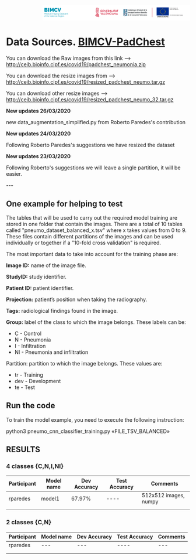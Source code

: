 <div class="clearfix" style="padding: 0px; padding-left: 100px; display: flex; flex-wrap: nowrap; justify-content: space-evenly; align-items:center">
<a href="http://bimcv.cipf.es/"><img src="https://github.com/BIMCV-CSUSP/BIMCV-COVID-19/blob/master/chestRx/logoinst.png?raw=true"</a><a href="http://ceib.san.gva.es"></a></div>

# Data Sources. [BIMCV-PadChest](http://ceib.bioinfo.cipf.es/covid19/padchest_neumonia.zip)
You can download the Raw images from this link --> http://ceib.bioinfo.cipf.es/covid19/padchest_neumonia.zip

You can download the resize images from  --> http://ceib.bioinfo.cipf.es/covid19/resized_padchest_neumo.tar.gz

You can download other resize images --> http://ceib.bioinfo.cipf.es/covid19/resized_padchest_neumo_32.tar.gz

**New updates 26/03/2020**

new data_augmentation_simplified.py from Roberto Paredes's contribution

**New updates 24/03/2020**

Following Roberto Paredes's suggestions we have resized the dataset 

**New updates 23/03/2020**

Following Roberto's suggestions we will leave a single partition, it will be easier.

**---**

## One example for helping to test
The tables that will be used to carry out the required model training are stored in one folder that contain the images. There are a total of 10 tables called "pneumo_dataset_balanced_x.tsv" where x takes values from 0 to 9. 
These files contain different partitions of the images and can be used individually or together if a "10-fold cross validation" is required. 

The most important data to take into account for the training phase are:

**Image ID:** name of the image file.

**StudyID:** study identifier.

**Patient ID:** patient identifier.

**Projection:** patient’s position when taking the radiography.

**Tags:** radiological findings found in the image.

**Group:** label of the class to which the image belongs. These labels can be:

* C - Control
* N - Pneumonia
* I - Infiltration
* NI - Pneumonia and infiltration

Partition: partition to which the image belongs. These values are:
* tr - Training
* dev - Development
* te - Test
## Run the code

To train the model example, you need to execute the following instruction:

python3 pneumo_cnn_classifier_training.py «FILE_TSV_BALANCED»


## RESULTS

### 4 classes {C,N,I,NI}

|  Participant | Model name  | Dev Accuracy | Test Accuracy  | Comments  |
|---|---|---|---|---|
| rparedes  | model1 | 67.97%  | ----  |  512x512 images, numpy |
|   |   |   |   |   |
|   |   |   |   |   |


### 2 classes {C,N}
|  Participant | Model name  | Dev Accuracy | Test Accuracy  | Comments  |
|---|---|---|---|---|
| rparedes  | --- | ---  | ----  |  --- |
|   |   |   |   |   |
|   |   |   |   |   |

